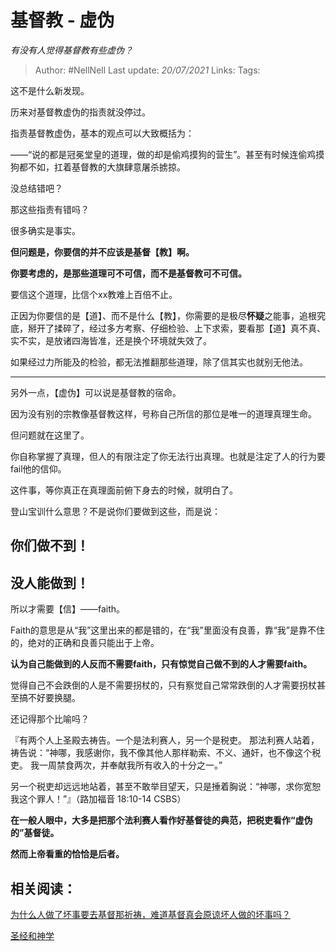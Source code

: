 # 基督教 - 虚伪
*有没有人觉得基督教有些虚伪？*

> Author: #NellNell
Last update: *20/07/2021*
Links:
Tags:

这不是什么新发现。

历来对基督教虚伪的指责就没停过。

指责基督教虚伪，基本的观点可以大致概括为：

——“说的都是冠冕堂皇的道理，做的却是偷鸡摸狗的营生”。甚至有时候连偷鸡摸狗都不如，扛着基督教的大旗肆意屠杀掳掠。

没总结错吧？

那这些指责有错吗？

很多确实是事实。

**但问题是，你要信的并不应该是基督【教】啊。**

**你要考虑的，是那些道理可不可信，而不是基督教可不可信。**

要信这个道理，比信个xx教难上百倍不止。

正因为你要信的是【道】、而不是什么【教】，你需要的是极尽**怀疑**之能事，追根究底，掰开了揉碎了，经过多方考察、仔细检验、上下求索，要看那【道】真不真、实不实，是放诸四海皆准，还是换个环境就失效了。

如果经过力所能及的检验，都无法推翻那些道理，除了信其实也就别无他法。

---

另外一点，【虚伪】可以说是基督教的宿命。

因为没有别的宗教像基督教这样，号称自己所信的那位是唯一的道理真理生命。

但问题就在这里了。

你自称掌握了真理，但人的有限注定了你无法行出真理。也就是注定了人的行为要fail他的信仰。

这件事，等你真正在真理面前俯下身去的时候，就明白了。

登山宝训什么意思？不是说你们要做到这些，而是说：

## 你们做不到！

## 没人能做到！

所以才需要【信】——faith。

Faith的意思是从“我”这里出来的都是错的，在“我”里面没有良善，靠“我”是靠不住的，绝对的正确和良善只能出于上帝。

**认为自己能做到的人反而不需要faith，只有惊觉自己做不到的人才需要faith。**

觉得自己不会跌倒的人是不需要拐杖的，只有察觉自己常常跌倒的人才需要拐杖甚至搞不好要换腿。

还记得那个比喻吗？

『有两个人上圣殿去祷告。一个是法利赛人，另一个是税吏。 那法利赛人站着，祷告说：“神哪，我感谢你，我不像其他人那样勒索、不义、通奸，也不像这个税吏。 我一周禁食两次，并奉献我所有收入的十分之一。”

另一个税吏却远远地站着，甚至不敢举目望天，只是捶着胸说：“神哪，求你宽恕我这个罪人！”』（路加福音‬ ‭18:10-14‬ ‭CSBS‬‬）

**在一般人眼中，大多是把那个法利赛人看作好基督徒的典范，把税吏看作“虚伪的”基督徒。**

**然而上帝看重的恰恰是后者。**

## **相关阅读：**

[为什么人做了坏事要去基督那祈祷，难道基督真会原谅坏人做的坏事吗？](https://www.zhihu.com/question/20061422/answer/1546207061)

[圣经和神学](https://www.zhihu.com/collection/313814574)
